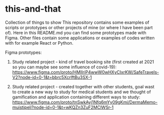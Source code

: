 # this-and-that
Collection of things to show
This repository contains some examples of scripts or prototypes or other projects of mine (or where I have been part of).
Here in this README.md you can find some prototypes made with Figma. Other files contain some applications or examples of
codes written with for example React or Python.

Figma prototypes:
1. Study related project - kind of travel booking site (first created at 2021 so you can maybe see
some influence of covid-19):
https://www.figma.com/proto/HMIIriP4wwW0wHXyCIxrKW/SafeTravels-V2?node-id=0-1&t=bbrc5XcrlftBu3SX-1

2. Study related project - created together with other students, goal wast to create a new way to study
for medical students and we thought of gamification and application containing different ways to study:
https://www.figma.com/proto/tnSwkAyj1Nfq6mYy09gKmi/DermaMemo-muistipeli?node-id=0-1&t=wKQZn3ZuF2MClWSr-1


